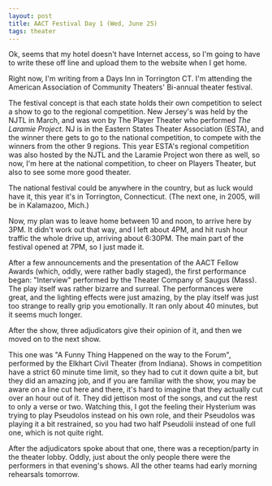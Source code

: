 ```yaml
---
layout: post
title: AACT Festival Day 1 (Wed, June 25)
tags: theater
---
```

Ok, seems that my hotel doesn't have Internet access, so I'm going to have to write these off line and upload them to the website when I get home.

Right now, I'm writing from a Days Inn in Torrington CT. I'm attending the American Association of Community Theaters' Bi-annual theater festival. 

The festival concept is that each state holds their own competition to select a show to go to the regional competition. New Jersey's was held by the NJTL in March, and was won by The Player Theater who performed *The Laramie Project*. NJ is in the Eastern States Theater Association (ESTA), and the winner there gets to go to the national competition, to compete with the winners from the other 9 regions. This year ESTA's regional competition was also hosted by the NJTL and the Laramie Project won there as well, so now, I'm here at the national competition, to cheer on Players Theater, but also to see some more good theater.

The national festival could be anywhere in the country, but as luck would have it, this year it's in Torrington, Connecticut. (The next one, in 2005, will be in Kalamazoo, Mich.)

Now, my plan was to leave home between 10 and noon, to arrive here by 3PM. It didn't work out that way, and I left about 4PM, and hit rush hour traffic the whole drive up, arriving about 6:30PM. The main part of the festival opened at 7PM, so I just made it.

After a few announcements and the presentation of the AACT Fellow Awards (which, oddly, were rather badly staged), the first performance began: "Interview" performed by the Theater Company of Saugus (Mass). The play itself was rather bizarre and surreal. The performances were great, and the lighting effects were just amazing, by the play itself was just too strange to really grip you emotionally. It ran only about 40 minutes, but it seems much longer. 

After the show, three adjudicators give their opinion of it, and then we moved on to the next show.

This one was "A Funny Thing Happened on the way to the Forum", performed by the Elkhart Civil Theater (from Indiana). Shows in competition have a strict 60 minute time limit, so they had to cut it down quite a bit, but they did an amazing job, and if you are familiar with the show, you may be aware on a line cut here and there, it's hard to imagine that they actually cut over an hour out of it. They did jettison most of the songs, and cut the rest to only a verse or two. Watching this, I got the feeling their Hysterium was trying to play Pseudolos instead on his own role, and their Pseudolos was playing it a bit restrained, so you had two half Pseudolii instead of one full one, which is not quite right.

After the adjudicators spoke about that one, there was a reception/party in the theater lobby. Oddly, just about the only people there were the performers in that evening's shows. All the other teams had early morning rehearsals tomorrow.
